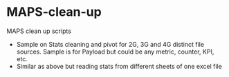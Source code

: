 # MAPS-clean-up
MAPS clean up scripts

- Sample on Stats cleaning and pivot for 2G, 3G and 4G distinct file sources. Sample is for Payload but could be any metric, counter, KPI, etc. 
- Similar as above but reading stats from different sheets of one excel file


